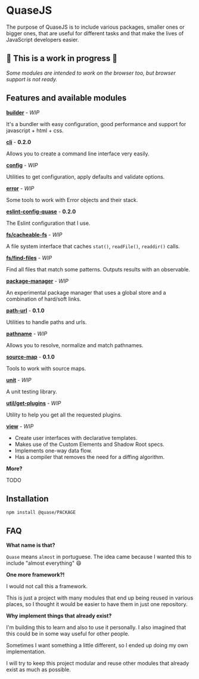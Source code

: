 # QuaseJS

<!--[Documentation](/docs) | [Install](#installation)-->

The purpose of QuaseJS is to include various packages, smaller ones or bigger ones, that are useful for different tasks and that make the lives of JavaScript developers easier.

## :construction: This is a work in progress :construction:

*Some modules are intended to work on the browser too, but browser support is not ready.*

## Features and available modules

**[builder](packages/builder)** - *WIP*

It's a bundler with easy configuration, good performance and support for javascript + html + css.

**[cli](packages/cli)** - **0.2.0**

Allows you to create a command line interface very easily.

**[config](packages/config)** - *WIP*

Utilities to get configuration, apply defaults and validate options.

**[error](packages/error)** - *WIP*

Some tools to work with Error objects and their stack.

**[eslint-config-quase](packages/eslint-config-quase)** - **0.2.0**

The Eslint configuration that I use.

**[fs/cacheable-fs](packages/fs/cacheable-fs)** - *WIP*

A file system interface that caches `stat()`, `readFile()`, `readdir()` calls.

**[fs/find-files](packages/fs/find-files)** - *WIP*

Find all files that match some patterns. Outputs results with an observable.

**[package-manager](packages/package-manager)** - *WIP*

An experimental package manager that uses a global store and a combination of hard/soft links.

**[path-url](packages/path-url)** - **0.1.0**

Utilities to handle paths and urls.

**[pathname](packages/pathname)** - *WIP*

Allows you to resolve, normalize and match pathnames.

**[source-map](packages/source-map)** - **0.1.0**

Tools to work with source maps.

**[unit](packages/unit)** - *WIP*

A unit testing library.

**[util/get-plugins](packages/util/get-plugins)** - *WIP*

Utility to help you get all the requested plugins.

**[view](packages/view)** - *WIP*

- Create user interfaces with declarative templates.
- Makes use of the Custom Elements and Shadow Root specs.
- Implements one-way data flow.
- Has a compiler that removes the need for a diffing algorithm.

**More?**

TODO

## Installation

````
npm install @quase/PACKAGE
````

## FAQ

**What name is that?**

`Quase` means `almost` in portuguese. The idea came because I wanted this to include "almost everything" :smile:

**One more framework?!**

I would not call this a framework.

This is just a project with many modules that end up being reused in various places, so I thought it would be easier to have them in just one repository.

**Why implement things that already exist?**

I'm building this to learn and also to use it personally. I also imagined that this could be in some way useful for other people.

Sometimes I want something a little different, so I ended up doing my own implementation.

I will try to keep this project modular and reuse other modules that already exist as much as possible.
